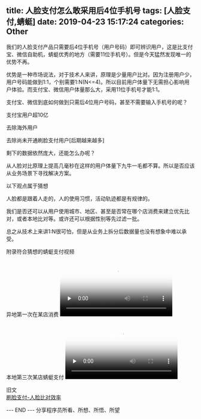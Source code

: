 title: 人脸支付怎么敢采用后4位手机号
tags: [人脸支付,蜻蜓]
date: 2019-04-23 15:17:24
categories: Other
---
我们的人脸支付产品只需要后4位手机号（用户号码）即可辨识用户，这是比支付宝、微信自助机，蜻蜓优秀的地方（需要11位手机号）。但是今天猛然发现唯一的优势不再。


优势是一种市场说法，对于技术人来讲，原理是少量用户比对。因为注册用户少，用户号码能做到1:1，个别需要1:N(N<=4)。所以目前用户体量下无需担心影响用户体验。而支付宝、微信用户体量那么大，采用11位手机号才能1:1。



支付宝、微信到底如何做到只需后4位用户号码，甚至不需要输入手机号的呢？

支付宝用户超10亿   

去除海外用户  

去除尚未开通刷脸支付用户[后期越来越多]    

剩下的数据依然庞大，还能怎么办呢？

<!--more-->

从人脸对比原理上提高几毫秒在这样的用户体量下九牛一毛都不算。所以是否应该从业务场景下寻找解决方案。



以下观点属于猜想

人脸都是跟着人走的，人的使用习惯，活动轨迹都是有规律的。



我们是否还可以从用户使用城市、地区、甚至是否常在哪个店消费来建立优先比对，或者本地比对等。或许还可以根据性别等先过滤一批。



总之从技术上来讲1:N很可怕，但是从业务上拆分后数据量也没有想象中难以承受。



附录符合猜想的蜻蜓支付视频



异地第一次在某店消费
<video id="video" controls="" preload="none" poster="http://om2bks7xs.bkt.clouddn.com/2017-08-26-Markdown-Advance-Video.jpg">
<source id="mp4" src="/css/images/dragonly_newc.mp4" type="video/mp4">
</video>


本地第三次某店蜻蜓支付
<video id="video" controls="" preload="none" poster="http://om2bks7xs.bkt.clouddn.com/2017-08-26-Markdown-Advance-Video.jpg">
<source id="mp4" src="/css/images/dragonly_frequent_visitor.mp4" type="video/mp4">
</video>


旧文  
[刷脸支付-人脸比对效率](/2018/12/06/face-rec-algorithm/)

---  END  ---
分享程序员所看、所想、所悟、所望